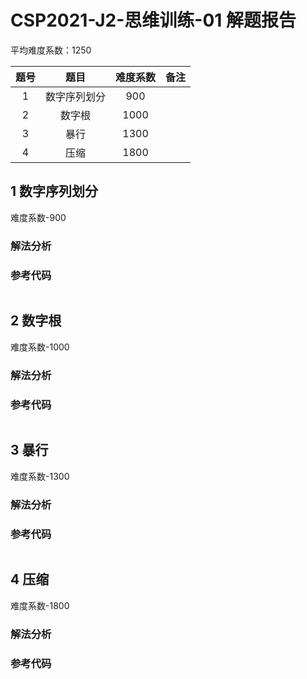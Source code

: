 

# CSP2021-J2-思维训练-01 解题报告

平均难度系数：$1250$

| 题号 |    题目    | 难度系数 |     备注     |
| :--: | :--------: | :------: | :----------: |
| 1    |  数字序列划分  | 900 |                    |
| 2    |   数字根   | 1000 |        |
| 3    |   暴行   | 1300 |  |
| 4 |     压缩     | 1800 |  |




<div STYLE="page-break-after: always;"></div> 

## 1 数字序列划分
难度系数-$900$
### 解法分析 




### 参考代码

```cpp

```



<div STYLE="page-break-after: always;"></div> 

## 2 数字根
难度系数-$1000$​
### 解法分析 



### 参考代码

```cpp

```




<div STYLE="page-break-after: always;"></div> 

## 3 暴行

难度系数-$1300$​

### 解法分析 



### 参考代码

```cpp

```




<div STYLE="page-break-after: always;"></div> 

## 4 压缩

难度系数-$1800$​

### 解法分析 



### 参考代码

```cpp

```


